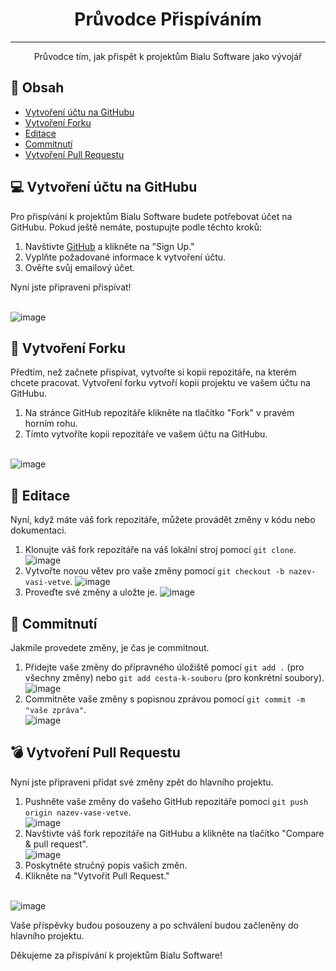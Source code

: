 <h1 align="center">Průvodce Přispíváním</h1>

---

<p align="center"> Průvodce tím, jak přispět k projektům Bialu Software jako vývojář
    <br> 
</p>

## 📝 Obsah

- [Vytvoření účtu na GitHubu](#vytvoreni-uctu-na-githubu)
- [Vytvoření Forku](#vytvoreni-forku)
- [Editace](#editace)
- [Commitnutí](#commitnuti)
- [Vytvoření Pull Requestu](#vytvoreni-pull-requestu)

## 💻 Vytvoření účtu na GitHubu <a name="vytvoreni-uctu-na-githubu"></a>

Pro přispívání k projektům Bialu Software budete potřebovat účet na GitHubu. Pokud ještě nemáte, postupujte podle těchto kroků:

1. Navštivte [GitHub](https://github.com/) a klikněte na "Sign Up."
2. Vyplňte požadované informace k vytvoření účtu.
3. Ověřte svůj emailový účet.

Nyní jste připraveni přispívat!

<br> ![image](https://github.com/Bialu-Software/.github/assets/70224036/72fbe026-e36a-4bf6-8c8c-66b3c06cdf22)

## 🔗 Vytvoření Forku <a name="vytvoreni-forku"></a>

Předtím, než začnete přispívat, vytvořte si kopii repozitáře, na kterém chcete pracovat. Vytvoření forku vytvoří kopii projektu ve vašem účtu na GitHubu.

1. Na stránce GitHub repozitáře klikněte na tlačítko "Fork" v pravém horním rohu.
2. Tímto vytvoříte kopii repozitáře ve vašem účtu na GitHubu.

<br> ![image](https://github.com/Bialu-Software/.github/assets/70224036/39964976-fa46-4c38-9c7b-43171f794cd8)

## 📝 Editace <a name="editace"></a>

Nyní, když máte váš fork repozitáře, můžete provádět změny v kódu nebo dokumentaci.

1. Klonujte váš fork repozitáře na váš lokální stroj pomocí `git clone`. ![image](https://github.com/Bialu-Software/.github/assets/70224036/6e8dc567-3304-4833-9b81-a19f57b12039)
2. Vytvořte novou větev pro vaše změny pomocí `git checkout -b nazev-vasi-vetve`. ![image](https://github.com/Bialu-Software/.github/assets/70224036/15ed8383-5eb6-4970-9f11-de8d7180573c)
3. Proveďte své změny a uložte je. ![image](https://github.com/Bialu-Software/.github/assets/70224036/10ecca5e-e061-4a01-a3dd-fc2d84f0d90a)

## 🚀 Commitnutí <a name="commitnuti"></a>

Jakmile provedete změny, je čas je commitnout.

1. Přidejte vaše změny do přípravného úložiště pomocí `git add .` (pro všechny změny) nebo `git add cesta-k-souboru` (pro konkrétní soubory). <br> ![image](https://github.com/Bialu-Software/.github/assets/70224036/435283ec-f2da-4b20-8952-752919f61575)
2. Commitněte vaše změny s popisnou zprávou pomocí `git commit -m "vaše zpráva"`. <br> ![image](https://github.com/Bialu-Software/.github/assets/70224036/ccd5c2bf-5f4c-4203-a654-bbcabd9b4c70)

## 💣 Vytvoření Pull Requestu <a name="vytvoreni-pull-requestu"></a>

Nyní jste připraveni přidat své změny zpět do hlavního projektu.

1. Pushněte vaše změny do vašeho GitHub repozitáře pomocí `git push origin nazev-vase-vetve`. <br> ![image](https://github.com/Bialu-Software/.github/assets/70224036/e2f14675-d1ba-45f0-83a7-8958fa9a2fa4)
2. Navštivte váš fork repozitáře na GitHubu a klikněte na tlačítko "Compare & pull request". <br> ![image](https://github.com/Bialu-Software/.github/assets/70224036/929b789a-9920-414d-9a6b-71f3a33ca61e)
3. Poskytněte stručný popis vašich změn.
4. Klikněte na "Vytvořit Pull Request."

<br> ![image](https://github.com/Bialu-Software/.github/assets/70224036/59c44732-5d02-4da5-850e-9bb000ad6f0d)

Vaše příspěvky budou posouzeny a po schválení budou začleněny do hlavního projektu.

Děkujeme za přispívání k projektům Bialu Software!
